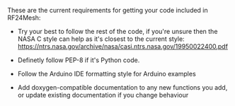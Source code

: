 These are the current requirements for getting your code included in RF24Mesh:

* Try your best to follow the rest of the code, if you're unsure then the NASA C style can help as it's closest to the current style: https://ntrs.nasa.gov/archive/nasa/casi.ntrs.nasa.gov/19950022400.pdf

* Definetly follow PEP-8 if it's Python code.

* Follow the Arduino IDE formatting style for Arduino examples

* Add doxygen-compatible documentation to any new functions you add, or update existing documentation if you change behaviour
